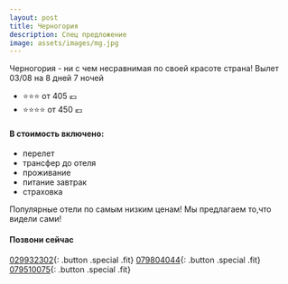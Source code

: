 ```yaml
---
layout: post
title: Черногория
description: Спец предложение
image: assets/images/mg.jpg
---
```


Черногория - ни с чем несравнимая по своей красоте страна!
Вылет 03/08 на 8 дней 7 ночей

- :star::star::star: от 405 :euro:
- :star::star::star::star: от 450 :euro:


#### В стоимость включено:

- перелет
- трансфер до отеля
- проживание
- питание завтрак
- страховка

Популярные отели по самым низким ценам!
Мы предлагаем то,что видели сами!

#### Позвони сейчас
[029932302](tel:+37329932302){: .button .special .fit}
[079804044](tel:+37379804044){: .button .special .fit}
[079510075](tel:+079510075){: .button .special .fit}
